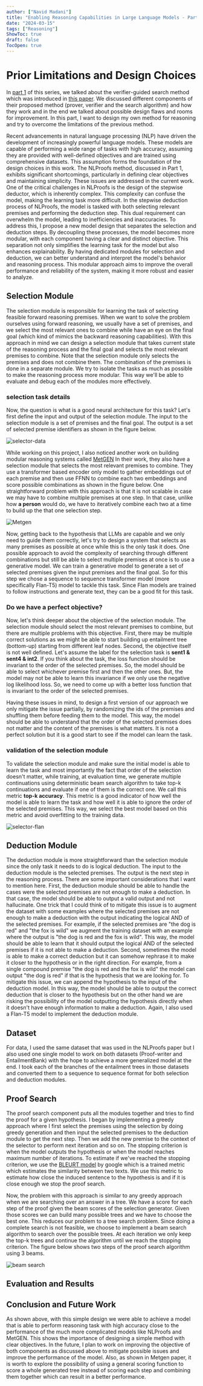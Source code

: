 ```yaml
---
author: ["Navid Madani"]
title: "Enabling Reasoning Capabilities in Large Language Models - Part 2"
date: "2024-03-15"
tags: ["Reasoning"]
ShowToc: true
draft: false
TocOpen: true
---
```



# Prior Limitations and Design Choices

In [part 1](https://navidmdn.github.io/homepage/blog/reasoning-verifier-guided-search-emnlp22/) of this series, we talked
about the verifier-guided search method which was introduced in [this paper](https://arxiv.org/abs/2205.12443). We
discussed different components of their proposed method (prover, verifier and the search algorithm) and how they work and
in the end we talked about possible design flaws and rooms for improvement. In this part, I want to design my own method
for reasoning and try to overcome the limitations of the previous method.



Recent advancements in natural language processing (NLP) have driven the development of increasingly powerful language models.
These models are capable of performing a wide range of tasks with high accuracy, assuming they are provided with well-defined objectives and are trained using comprehensive datasets. This assumption forms the foundation of the design choices in this work.
The NLProofs method, discussed in Part 1, exhibits significant shortcomings, particularly in defining clear objectives and
maintaining simplicity. These issues are addressed in the current work. One of the critical challenges in NLProofs is
the design of the stepwise deductor, which is inherently complex. This complexity can confuse the model, making the 
learning task more difficult. In the stepwise deduction process of NLProofs, the model is tasked with both selecting
relevant premises and performing the deduction step. This dual requirement can overwhelm the model,
leading to inefficiencies and inaccuracies. To address this, I propose a new model design that separates the selection 
and deduction steps. By decoupling these processes, the model becomes more modular, with each component having a 
clear and distinct objective. This separation not only simplifies the learning task for the model but also enhances
explainability. By having dedicated modules for selection and deduction, we can better understand and interpret 
the model's behavior and reasoning process. This modular approach aims to improve the overall performance and
reliability of the system, making it more robust and easier to analyze.

## Selection Module

The selection module is responsible for learning the task of selecting feasible forward reasoning premises. When we want
to solve the problem ourselves using forward reasoning, we usually have a set of premises, and we select the most relevant
ones to combine while have an eye on the final goal (which kind of mimics the backward reasoning capabilities).
With this approach in mind we can design a selection module that takes current state of the reasoning process and the
final goal and selects the most relevant premises to combine.
Note that the selection module only selects the premises and does not combine them. The combination of the premises is
done in a separate module. We try to isolate the tasks as much as possible to make the reasoning process more modular. This
way we'll be able to evaluate and debug each of the modules more effectively.

### selection task details

Now, the question is what is a good neural architecture for this task? Let's first define the input and output of the
selection module. The input to the selection module is a set of premises and the final goal. The output is a set of selected
premise identifiers as shown in the figure below.

![selector-data](/homepage/images/selector_inp_out.png)

While working on this project, I also noticed another work on building modular reasoning systems called [MetGEN](https://aclanthology.org/2022.findings-naacl.145/)
In their work, they also have a selection module that selects the most relevant premises to combine. They use a transformer based
encoder only model to gather embeddings out of each premise and then use FFNN to combine each two embeddings and score possible
combinations as shown in the figure below. One straightforward problem with this approach is that it is not scalable in case we may have to combine multiple
premises at one step. In that case, unlike how **a person** would do, we have to iteratively combine each two at a time to build up
the that one selection step. 

![Metgen](/homepage/images/metgen-selector.png)

Now, getting back to the hypothesis that LLMs are capable and we only need to guide them correctly, let's try to design a 
system that selects as many premises as possible at once while this is the only task it does. One possible approach to avoid the
complexity of searching through different combinations but still be able to select multiple premises at once is to use a 
generative model. We can train a generative model to generate a set of selected premises given the input premises and the final goal.
So for this step we chose a sequence to sequence transformer model (more specifically Flan-T5) model to tackle this task.
Since Flan models are trained to follow instructions and generate text, they can be a good fit for this task.

### Do we have a perfect objective?

Now, let's think deeper about the objective of the selection module. The selection module should select the most relevant
premises to combine, but there are multiple problems with this objective. First, there may be multiple correct solutions
as we might be able to start building up entailment tree (bottom-up) starting from different leaf nodes. Second, the objective
itself is not well defined. Let's assume the label for the selection task is **sent1 & sent4 & int2**. If you think about 
the task, the loss function should be invariant to the order of the selected premises. So, the model should be able to select
whichever premise first and then the other ones. But, the model may not be able to learn this invariance if we only use the
negative log likelihood loss. So, we need to come up with a better loss function that is invariant to the order of the selected
premises.

Having these issues in mind, to design a first version of our approach we only mitigate the issue partially, by 
randomizing the ids of the premises and shuffling them before feeding them to the model. This way, the model should be able
to understand that the order of the selected premises does not matter and the content of the premises is what matters.
It is not a perfect solution but it is a good start to see if the model can learn the task. 

### validation of the selection module

To validate the selection module and make sure the initial model is able to learn the task and most importantly the fact
that order of the selection doesn't matter, while training, at evaluation time, we generate multiple continuations using 
deterministic beam search algorithm to take top-k continuations and evaluate if one of them is the correct one. We call this
metric **top-k accuracy**. This metric is a good indicator of how well the model is able to learn the task and how well it
is able to ignore the order of the selected premises. This way, we select the best model based on this metric and avoid
overfitting to the training data.

![selector-flan](/homepage/images/selector-flan.png)

## Deduction Module

The deduction module is more straightforward than the selection module since the only task it needs to do is logical 
deduction. The input to the deduction module is the selected premises. The output is the next step in the reasoning process.
There are some important considerations that I want to mention here. First, the deduction module should be able to handle
the cases were the selected premises are not enough to make a deduction. In that case, the model should be able to output 
a valid output and not hallucinate. One trick that I could think of to mitigate this issue is to augment the dataset with
some examples where the selected premises are not enough to make a deduction with the output indicating the logical AND of 
the selected premises. For example, if the selected premises are "the dog is red" and "the fox is wild" we augment the training
dataset with an example where the output is "the dog is red and the fox is wild". This way, the model should be able to learn
that it should output the logical AND of the selected premises if it is not able to make a deduction. Second, sometimes the
model is able to make a correct deduction but it can somehow rephrase it to make it closer to the hypothesis or in the right 
direction. For example, from a single compound premise "the dog is red and the fox is wild" the model can output "the dog is red" if 
that is the hypothesis that we are looking for. To mitigate this issue, we can append the hypothesis to the input of the 
deduction model. In this way, the model should be able to output the correct deduction that is closer to the hypothesis but
on the other hand we are risking the possibility of the model outputting the hypothesis directly when it doesn't have enough
information to make a deduction. Again, I also used a Flan-T5 model to implement the deduction module.

## Dataset

For data, I used the same dataset that was used in the NLProofs paper but I also used one single model to work on both
datasets (Proof-writer and EntailmentBank) with the hope to achieve a more generalized model at the end. I took each of
the branches of the entailment trees in those datasets and converted them to a sequence to sequence format for both selection
and deduction modules.

## Proof Search

The proof search component puts all the modules together and tries to find the proof for a given hypothesis. I began by 
implementing a greedy approach where I first select the premises using the selection by doing greedy generation and then input 
the selected premises to the deduction module to get the next step. Then we add the new premise to the context of the selector
to perform next iteration and so on. The stopping criterion is when the model outputs the hypothesis or when the model reaches
maximum number of iterations. To estimate if we've reached the stopping criterion, we use the [BLEURT model](https://github.com/google-research/bleurt)
by google which is a trained metric which estimates the similarity between two texts. We use this metric to estimate how close the
induced sentence to the hypothesis is and if it is close enough we stop the proof search.

Now, the problem with this approach is similar to any greedy approach when we are searching over an answer in a tree. We have
a score for each step of the proof given the beam scores of the selection generator. Given those scores we can build many possible 
trees and we have to choose the best one. This reduces our problem to a tree search problem. Since doing a complete search is not feasible,
we choose to implement a beam search algorithm to search over the possible trees. At each iteration we only keep the top-k trees
and continue the algorithm until we reach the stopping criterion. The figure below shows two steps of the proof search algorithm using 
3 beams.

![beam search](/homepage/images/ps-beamssearch.png)

## Evaluation and Results

## Conclusion and Future Work

As shown above, with this simple design we were able to achieve a model that is able to perform reasoning task with high accuracy 
close to the performance of the much more complicated models like NLProofs and MetGEN. This shows the importance of designing
a simple method with clear objectives. In the future, I plan to work on improving the objective of both components as discussed
above to mitigate possible issues and improve the performance of the model. Also, as shown in Metgen paper, it is worth to
explore the possibility of using a general scoring function to score a whole generated tree instead of scoring each step and
combining them together which can result in a better performance. 



